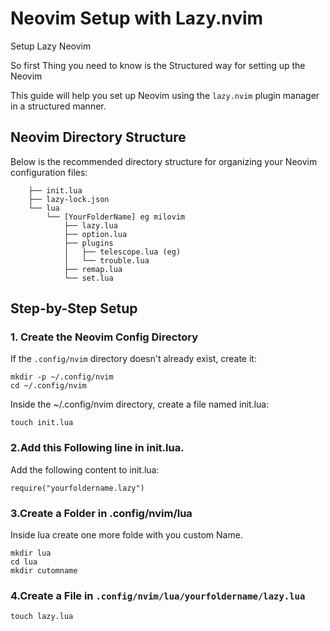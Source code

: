 # Neovim Setup with Lazy.nvim
Setup Lazy Neovim

So first Thing you need to know is the Structured way for setting up the Neovim 

This guide will help you set up Neovim using the `lazy.nvim` plugin manager in a structured manner.

## Neovim Directory Structure

Below is the recommended directory structure for organizing your Neovim configuration files:

```nvim
    ├── init.lua
    ├── lazy-lock.json
    └── lua
        └── [YourFolderName] eg milovim
            ├── lazy.lua  
            ├── option.lua
            ├── plugins
            │   ├── telescope.lua (eg)
            │   └── trouble.lua
            ├── remap.lua
            └── set.lua

```
## Step-by-Step Setup

### 1. Create the Neovim Config Directory
If the `.config/nvim` directory doesn't already exist, create it:

```bash/zsh
mkdir -p ~/.config/nvim
cd ~/.config/nvim
```


Inside the ~/.config/nvim directory, create a file named init.lua:

```zsh/bash
touch init.lua
```

### 2.Add this Following line in init.lua.
  Add the following content to init.lua:
```
require("yourfoldername.lazy")
```

### 3.Create a Folder in .config/nvim/lua
 Inside lua create one more folde with you custom Name.
```zsh/bash
mkdir lua
cd lua
mkdir cutomname
```

### 4.Create a File in ```.config/nvim/lua/yourfoldername/lazy.lua```

```bash/zsh
touch lazy.lua
```


